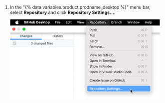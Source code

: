 1. In the "{% data variables.product.prodname_desktop %}" menu bar, select **Repository** and click **Repository Settings...**.

   ![Screenshot of the menu bar on a Mac. In the open "Repository" dropdown menu, a cursor hovers over "Repository Settings", highlighted in blue.](/assets/images/help/desktop/repository-settings-mac.png)
